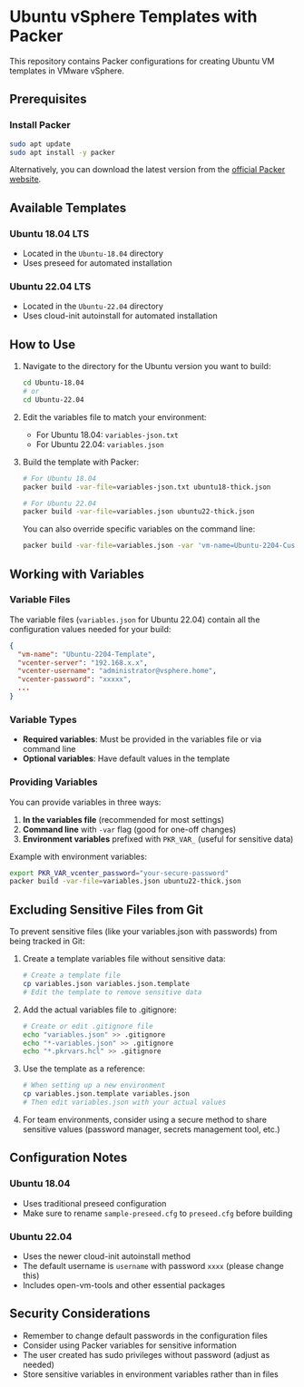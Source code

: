 # Ubuntu vSphere Templates with Packer

This repository contains Packer configurations for creating Ubuntu VM templates in VMware vSphere.

## Prerequisites

### Install Packer
```bash
sudo apt update
sudo apt install -y packer
```

Alternatively, you can download the latest version from the [official Packer website](https://www.packer.io/downloads).

## Available Templates

### Ubuntu 18.04 LTS
- Located in the `Ubuntu-18.04` directory
- Uses preseed for automated installation

### Ubuntu 22.04 LTS
- Located in the `Ubuntu-22.04` directory
- Uses cloud-init autoinstall for automated installation

## How to Use

1. Navigate to the directory for the Ubuntu version you want to build:
   ```bash
   cd Ubuntu-18.04
   # or
   cd Ubuntu-22.04
   ```

2. Edit the variables file to match your environment:
   - For Ubuntu 18.04: `variables-json.txt`
   - For Ubuntu 22.04: `variables.json`

3. Build the template with Packer:
   ```bash
   # For Ubuntu 18.04
   packer build -var-file=variables-json.txt ubuntu18-thick.json
   
   # For Ubuntu 22.04
   packer build -var-file=variables.json ubuntu22-thick.json
   ```

   You can also override specific variables on the command line:
   ```bash
   packer build -var-file=variables.json -var 'vm-name=Ubuntu-2204-Custom' -var 'vm-cpu-num=4' ubuntu22-thick.json
   ```

## Working with Variables

### Variable Files
The variable files (`variables.json` for Ubuntu 22.04) contain all the configuration values needed for your build:

```json
{
  "vm-name": "Ubuntu-2204-Template",
  "vcenter-server": "192.168.x.x",
  "vcenter-username": "administrator@vsphere.home",
  "vcenter-password": "xxxxx",
  ...
}
```

### Variable Types
- **Required variables**: Must be provided in the variables file or via command line
- **Optional variables**: Have default values in the template

### Providing Variables
You can provide variables in three ways:
1. **In the variables file** (recommended for most settings)
2. **Command line** with `-var` flag (good for one-off changes)
3. **Environment variables** prefixed with `PKR_VAR_` (useful for sensitive data)

Example with environment variables:
```bash
export PKR_VAR_vcenter_password="your-secure-password"
packer build -var-file=variables.json ubuntu22-thick.json
```

## Excluding Sensitive Files from Git

To prevent sensitive files (like your variables.json with passwords) from being tracked in Git:

1. Create a template variables file without sensitive data:
   ```bash
   # Create a template file
   cp variables.json variables.json.template
   # Edit the template to remove sensitive data
   ```

2. Add the actual variables file to .gitignore:
   ```bash
   # Create or edit .gitignore file
   echo "variables.json" >> .gitignore
   echo "*-variables.json" >> .gitignore
   echo "*.pkrvars.hcl" >> .gitignore
   ```

3. Use the template as a reference:
   ```bash
   # When setting up a new environment
   cp variables.json.template variables.json
   # Then edit variables.json with your actual values
   ```

4. For team environments, consider using a secure method to share sensitive values (password manager, secrets management tool, etc.)

## Configuration Notes

### Ubuntu 18.04
- Uses traditional preseed configuration
- Make sure to rename `sample-preseed.cfg` to `preseed.cfg` before building

### Ubuntu 22.04
- Uses the newer cloud-init autoinstall method
- The default username is `username` with password `xxxx` (please change this)
- Includes open-vm-tools and other essential packages

## Security Considerations
- Remember to change default passwords in the configuration files
- Consider using Packer variables for sensitive information
- The user created has sudo privileges without password (adjust as needed)
- Store sensitive variables in environment variables rather than in files